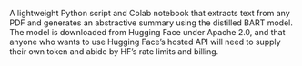 A lightweight Python script and Colab notebook that extracts text from any PDF and generates an abstractive summary using the distilled BART model.
The model is downloaded from Hugging Face under Apache 2.0, and that anyone who wants to use Hugging Face’s hosted API will need to supply their own token and abide by HF’s rate limits and billing.

